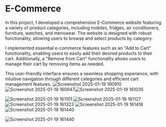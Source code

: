 # E-Commerce

In this project, I developed a comprehensive E-Commerce website featuring a variety of product categories, including mobiles, fridges, air conditioners, furniture, watches, and menswear. The website is designed with robust functionality, allowing users to browse and select products by category.

I implemented essential e-commerce features such as an "Add to Cart" functionality, enabling users to easily add their desired products to their cart. Additionally, a "Remove from Cart" functionality allows users to manage their cart by removing items as needed.

This user-friendly interface ensures a seamless shopping experience, with intuitive navigation through different categories and efficient cart management features.
 
 ![Screenshot 2025-01-19 160910](https://github.com/user-attachments/assets/40ac1bb0-3ffe-431b-a8f5-0e0641d01650)
![Screenshot 2025-01-19 160947](https://github.com/user-attachments/assets/de775be2-0412-48aa-9f6e-f5af31660734)![Screenshot 2025-01-19 161035](https://github.com/user-attachments/assets/7abef7ed-0548-463f-96a2-29091c1cc286)

![Screenshot 2025-01-19 161101](https://github.com/user-attachments/assets/38b17a3c-c118-4b33-9f53-ccc0ab4cbc66)
![Screenshot 2025-01-19 161127](https://github.com/user-attachments/assets/ebfaa25e-f706-43ef-89b9-a481e8469c06)
![Screenshot 2025-01-19 161323](https://github.com/user-attachments/assets/36e872e5-917a-48ba-a4cb-c3ab2e74880f)
![Screenshot 2025-01-19 161418](https://github.com/user-attachments/assets/d0c7c852-b0ad-4b6a-b001-e50b5cf016ff)![Screenshot 2025-01-19 161440](https://github.com/user-attachments/assets/b8c91472-a81a-4e9f-86b9-b32b8fb272b9)

![Screenshot 2025-01-19 161440](https://github.com/user-attachments/assets/b4712f03-6dbf-42cc-8f35-c96fbf1dc809)
